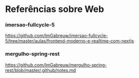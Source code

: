 # Referências sobre Web

### imersao-fullcycle-5

https://github.com/ImGabreuw/imersao-fullcycle-5/tree/master/aulas/frontend-moderno-e-realtime-com-nextjs

### mergulho-spring-rest

https://github.com/ImGabreuw/mergulho-spring-rest/blob/master/.github/notes.md